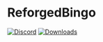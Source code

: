 # ReforgedBingo 
[![Discord](https://img.shields.io/discord/831966641586831431)](https://discord.gg/7vqgtrjDGw)
[![Downloads](https://img.shields.io/github/downloads/EnvyWare/ReforgedBingo/total.svg)](https://github.com/EnvyWare/ReforgedBingo/releases)
